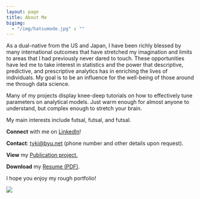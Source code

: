 ```yaml
---
layout: page
title: About Me
bigimg:
  - "/img/hatsumode.jpg" : ""
---
```



As a dual-native from the US and Japan, I have been richly blessed by many international outcomes that have stretched my imagination and limits to areas that I had previously never dared to touch. These opportunities have led me to take interest in statistics and the power that descriptive, predictive, and prescriptive analytics has in enriching the lives of individuals. My goal is to be an influence for the well-being of those around me through data science.


Many of my projects display knee-deep tutorials on how to effectively tune parameters on analytical models. Just warm enough for almost anyone to understand, but complex enough to stretch your brain.

My main interests include futsal, futsal, and futsal. 

**Connect** with me on [LinkedIn](https://www.linkedin.com/in/taiki-wada)!

**Contact**: [tyki@byu.net](tyki@byu.net)
(phone number and other details upon request).

**View** my [Publication project.](https://doi.org/10.1016/j.burn.2017.05.003)

**Download** my [Resume (PDF)](https://tykiww.github.io/CVgit.pdf).

I hope you enjoy my rough portfolio!



![](https://tykiww.github.io/img/disco.jpg)

